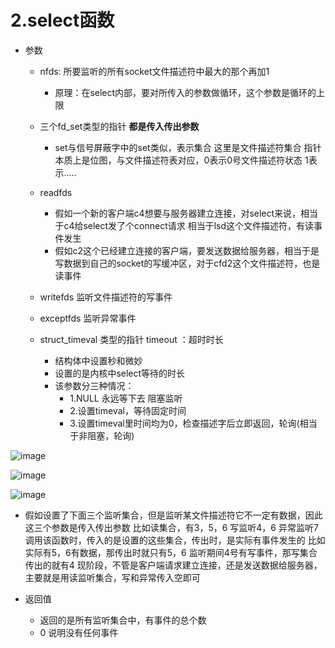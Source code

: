 # 2.select函数  


* 参数  
    * nfds: 所要监听的所有socket文件描述符中最大的那个再加1  
        * 原理：在select内部，要对所传入的参数做循环，这个参数是循环的上限  
    
    * 三个fd_set类型的指针  **都是传入传出参数**
        * set与信号屏蔽字中的set类似，表示集合  这里是文件描述符集合 指针   本质上是位图，与文件描述符表对应，0表示0号文件描述符状态 1表示..... 
    * readfds
        * 假如一个新的客户端c4想要与服务器建立连接，对select来说，相当于c4给select发了个connect请求   相当于lsd这个文件描述符，有读事件发生  
        * 假如c2这个已经建立连接的客户端，要发送数据给服务器，相当于是写数据到自己的socket的写缓冲区，对于cfd2这个文件描述符，也是读事件  
    * writefds 监听文件描述符的写事件   
    * exceptfds 监听异常事件  
    * struct_timeval 类型的指针 timeout ：超时时长  
        * 结构体中设置秒和微妙
        * 设置的是内核中select等待的时长
        * 该参数分三种情况：
            * 1.NULL 永远等下去 阻塞监听
            * 2.设置timeval，等待固定时间
            * 3.设置timeval里时间均为0，检查描述字后立即返回，轮询(相当于非阻塞，轮询)


![image](https://user-images.githubusercontent.com/58176267/179233256-0071fe3c-6880-41ea-b056-bc2b2661054a.png)  


![image](https://user-images.githubusercontent.com/58176267/179233522-69054e03-0f62-4513-94d2-17e2beaa46a4.png)  



![image](https://user-images.githubusercontent.com/58176267/179228287-a6889b77-5b3f-4e90-a3dd-cf4b609eeb55.png)  


* 假如设置了下面三个监听集合，但是监听某文件描述符它不一定有数据，因此这三个参数是传入传出参数  比如读集合，有3，5，6  写监听4，6 异常监听7  调用该函数时，传入的是设置的这些集合，传出时，是实际有事件发生的   比如实际有5，6有数据，那传出时就只有5，6    监听期间4号有写事件，那写集合传出的就有4   现阶段，不管是客户端请求建立连接，还是发送数据给服务器，主要就是用读监听集合，写和异常传入空即可  


* 返回值
    * 返回的是所有监听集合中，有事件的总个数  
    * 0 说明没有任何事件  



